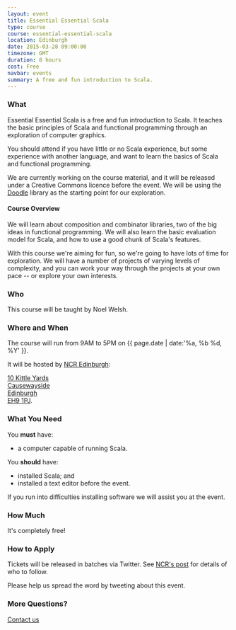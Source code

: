 ```yaml
---
layout: event
title: Essential Essential Scala
type: course
course: essential-essential-scala
location: Edinburgh
date: 2015-03-28 09:00:00
timezone: GMT
duration: 8 hours
cost: Free
navbar: events
summary: A free and fun introduction to Scala. 
---
```


### What

Essential Essential Scala is a free and fun introduction to Scala.
It teaches the basic principles of Scala and functional programming
through an exploration of computer graphics.

You should attend if you have little or no Scala experience,
but some experience with another language,
and want to learn the basics of Scala and functional programming.

We are currently working on the course material,
and it will be released under a Creative Commons licence before the event.
We will be using the [Doodle](https://github.com/underscoreio/doodle) library
as the starting point for our exploration.

#### Course Overview

We will learn about composition and combinator libraries,
two of the big ideas in functional programming.
We will also learn the basic evaluation model for Scala,
and how to use a good chunk of Scala's features.

With this course we're aiming for fun,
so we're going to have lots of time for exploration.
We will have a number of projects of varying levels of complexity,
and you can work your way through the projects at your own pace
-- or explore your own interests.

### Who

This course will be taught by Noel Welsh.

### Where and When

The course will run from 9AM to 5PM on {{ page.date | date:'%a, %b %d, %Y' }}.

It will be hosted by [NCR Edinburgh](http://ncredinburgh.com/):

[10 Kittle Yards  
Causewayside  
Edinburgh  
EH9 1PJ](https://www.google.co.uk/maps/place/Edinburgh,+City+of+Edinburgh+EH9+1PJ/@55.9355304,-3.1806197,17z/data=!3m1!4b1!4m2!3m1!1s0x4887c77eec54a2b7:0x4e240616aef2facb).

### What You Need

You **must** have:

- a computer capable of running Scala.

You **should** have:

- installed Scala; and
- installed a text editor before the event.

If you run into difficulties installing software we will assist you at the event.

### How Much

It's completely free!

### How to Apply

Tickets will be released in batches via Twitter. See [NCR's post](http://ncredinburgh.com/blog/posts/essential-essential-scala) for details of who to follow.

Please help us spread the word by tweeting about this event.

### More Questions?

[Contact us](/contact)
